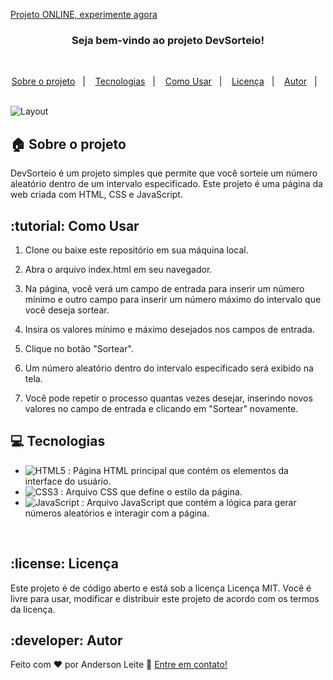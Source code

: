 [Projeto ONLINE, experimente agora](https://anderdev-github.github.io/) <br>


<h3 align="center">
  Seja bem-vindo ao projeto DevSorteio!
</h3>

<br>

<p align="center">
  <a href="#house-Sobre-o-projeto">Sobre o projeto</a>&nbsp;&nbsp;&nbsp;|&nbsp;&nbsp;&nbsp;
  <a href="#computer-Tecnologias">Tecnologias</a>&nbsp;&nbsp;&nbsp;|&nbsp;&nbsp;&nbsp;
  <a href="#tutorial-Como-Usar">Como Usar</a>&nbsp;&nbsp;&nbsp;|&nbsp;&nbsp;&nbsp;
  <a href="#license-Licença">Licença</a>&nbsp;&nbsp;&nbsp;|&nbsp;&nbsp;&nbsp;
  <a href="#developer-Autor">Autor</a>&nbsp;&nbsp;&nbsp;|&nbsp;&nbsp;&nbsp;
</p>

<br>

<img alt="Layout" src="#">
<br>


## :house: Sobre o projeto

DevSorteio é um projeto simples que permite que você sorteie um número aleatório dentro de um intervalo especificado. Este projeto é uma página da web criada com HTML, CSS e JavaScript.

## :tutorial: Como Usar

1. Clone ou baixe este repositório em sua máquina local.

2. Abra o arquivo index.html em seu navegador.

3. Na página, você verá um campo de entrada para inserir um número mínimo e outro campo para inserir um número máximo do intervalo que você deseja sortear.

4. Insira os valores mínimo e máximo desejados nos campos de entrada.

5. Clique no botão "Sortear".

6. Um número aleatório dentro do intervalo especificado será exibido na tela.

7. Você pode repetir o processo quantas vezes desejar, inserindo novos valores no campo de entrada e clicando em "Sortear" novamente.

## :computer: Tecnologias

- ![HTML5](https://img.shields.io/badge/-HTML5-E34F26?style=flat-square&logo=html5&logoColor=white) : Página HTML principal que contém os elementos da interface do usuário.
- ![CSS3](https://img.shields.io/badge/-CSS3-1572B6?style=flat-square&logo=css3) : Arquivo CSS que define o estilo da página.
- ![JavaScript](https://img.shields.io/badge/-JavaScript-black?style=flat-square&logo=javascript) : Arquivo JavaScript que contém a lógica para gerar números aleatórios e interagir com a página.
<br>

## :license: Licença

Este projeto é de código aberto e está sob a licença Licença MIT. Você é livre para usar, modificar e distribuir este projeto de acordo com os termos da licença.

## :developer: Autor

Feito com ♥ por Anderson Leite :wave: [Entre em contato!](https://www.linkedin.com/in/andersondiasleite/)
